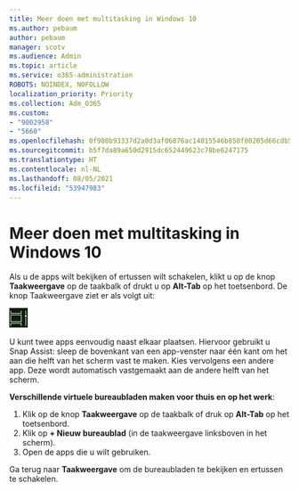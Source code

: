```yaml
---
title: Meer doen met multitasking in Windows 10
ms.author: pebaum
author: pebaum
manager: scotv
ms.audience: Admin
ms.topic: article
ms.service: o365-administration
ROBOTS: NOINDEX, NOFOLLOW
localization_priority: Priority
ms.collection: Adm_O365
ms.custom:
- "9002958"
- "5660"
ms.openlocfilehash: 0f980b93337d2a0d3af06876ac14015546b850f80205d66cdb5c4a6fce162c2e
ms.sourcegitcommit: b5f7da89a650d2915dc652449623c78be6247175
ms.translationtype: HT
ms.contentlocale: nl-NL
ms.lasthandoff: 08/05/2021
ms.locfileid: "53947983"
---
```

# <a name="do-more-with-multitasking-in-windows-10"></a>Meer doen met multitasking in Windows 10

Als u de apps wilt bekijken of ertussen wilt schakelen, klikt u op de knop **Taakweergave** op de taakbalk of drukt u op **Alt-Tab** op het toetsenbord. De knop Taakweergave ziet er als volgt uit:

![Knop Taakweergave](media/task-view.png)

U kunt twee apps eenvoudig naast elkaar plaatsen. Hiervoor gebruikt u Snap Assist: sleep de bovenkant van een app-venster naar één kant om het aan die helft van het scherm vast te maken. Kies vervolgens een andere app. Deze wordt automatisch vastgemaakt aan de andere helft van het scherm.

**Verschillende virtuele bureaubladen maken voor thuis en op het werk**:

1. Klik op de knop **Taakweergave** op de taakbalk of druk op **Alt-Tab** op het toetsenbord.
2. Klik op **+ Nieuw bureaublad** (in de taakweergave linksboven in het scherm).
3. Open de apps die u wilt gebruiken. 

Ga terug naar **Taakweergave** om de bureaubladen te bekijken en ertussen te schakelen.
